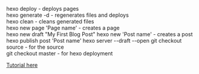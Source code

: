 hexo deploy - deploys pages  
hexo generate -d - regenerates files and deploys  
hexo clean - cleans generated files  
hexo new page 'Page name' - creates a page  
hexo new draft "My First Blog Post"
hexo new 'Post name' - creates a post  
hexo publish post 'Post name'
hexo server --draft --open
git checkout source - for the source  
git checkout master - for hexo deployment  
    
[Tutorial here](https://zirho.github.io/2016/06/04/hexo/)
